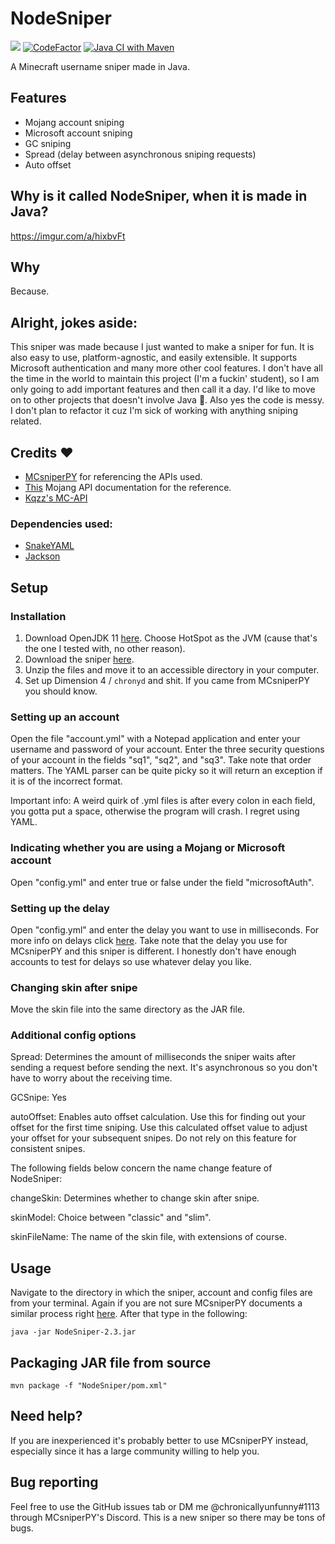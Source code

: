# NodeSniper

<img src="https://img.shields.io/badge/JDK-11-orange"> [![CodeFactor](https://www.codefactor.io/repository/github/chronicallyunfunny/nodesniper/badge/main)](https://www.codefactor.io/repository/github/chronicallyunfunny/nodesniper/overview/main) [![Java CI with Maven](https://github.com/chronicallyunfunny/NodeSniper/actions/workflows/maven.yml/badge.svg)](https://github.com/chronicallyunfunny/NodeSniper/actions/workflows/maven.yml)

A Minecraft username sniper made in Java.

## Features

- Mojang account sniping
- Microsoft account sniping
- GC sniping
- Spread (delay between asynchronous sniping requests)
- Auto offset

## Why is it called NodeSniper, when it is made in Java?

https://imgur.com/a/hixbvFt

## Why

Because.

## Alright, jokes aside:

This sniper was made because I just wanted to make a sniper for fun. It is also easy to use, platform-agnostic, and easily extensible. It supports Microsoft authentication and many more other cool features. I don't have all the time in the world to maintain this project (I'm a fuckin' student), so I am only going to add important features and then call it a day. I'd like to move on to other projects that doesn't involve Java 🤮. Also yes the code is messy. I don't plan to refactor it cuz I'm sick of working with anything sniping related.

## Credits ❤️

- [MCsniperPY](https://github.com/MCsniperPY/MCsniperPY) for referencing the APIs used.
- [This](https://mojang-api-docs.netlify.app/) Mojang API documentation for the reference.
- [Kqzz's MC-API](https://kqzz.github.io/MC-API/#/)

### Dependencies used:

- [SnakeYAML](https://mvnrepository.com/artifact/org.yaml/snakeyaml)
- [Jackson](https://github.com/FasterXML/jackson)

## Setup

### Installation

1. Download OpenJDK 11 [here](https://adoptopenjdk.net/). Choose HotSpot as the JVM (cause that's the one I tested with, no other reason).
2. Download the sniper [here](https://github.com/chronicallyunfunny/NodeSniper/releases/download/v2.3/NodeSniper-2.3.zip).
3. Unzip the files and move it to an accessible directory in your computer.
4. Set up Dimension 4 / `chronyd` and shit. If you came from MCsniperPY you should know.

### Setting up an account

Open the file "account.yml" with a Notepad application and enter your username and password of your account. Enter the three security questions of your account in the fields "sq1", "sq2", and "sq3". Take note that order matters. The YAML parser can be quite picky so it will return an exception if it is of the incorrect format.

Important info: A weird quirk of .yml files is after every colon in each field, you gotta put a space, otherwise the program will crash. I regret using YAML.

### Indicating whether you are using a Mojang or Microsoft account

Open "config.yml" and enter true or false under the field "microsoftAuth".

### Setting up the delay

Open "config.yml" and enter the delay you want to use in milliseconds. For more info on delays click [here](https://github.com/MCsniperPY/MCsniperPY#delays). Take note that the delay you use for MCsniperPY and this sniper is different. I honestly don't have enough accounts to test for delays so use whatever delay you like.

### Changing skin after snipe

Move the skin file into the same directory as the JAR file.

### Additional config options

Spread: Determines the amount of milliseconds the sniper waits after sending a request before sending the next. It's asynchronous so you don't have to worry about the receiving time.

GCSnipe: Yes

autoOffset: Enables auto offset calculation. Use this for finding out your offset for the first time sniping. Use this calculated offset value to adjust your offset for your subsequent snipes. Do not rely on this feature for consistent snipes.

The following fields below concern the name change feature of NodeSniper:

changeSkin: Determines whether to change skin after snipe.

skinModel: Choice between "classic" and "slim".

skinFileName: The name of the skin file, with extensions of course.

## Usage

Navigate to the directory in which the sniper, account and config files are from your terminal. Again if you are not sure MCsniperPY documents a similar process right [here](https://github.com/MCsniperPY/MCsniperPY#installing-dependencies). After that type in the following:

```
java -jar NodeSniper-2.3.jar
```

## Packaging JAR file from source

```
mvn package -f "NodeSniper/pom.xml"
```

## Need help?

If you are inexperienced it's probably better to use MCsniperPY instead, especially since it has a large community willing to help you.

## Bug reporting

Feel free to use the GitHub issues tab or DM me @chronicallyunfunny#1113 through MCsniperPY's Discord. This is a new sniper so there may be tons of bugs.
